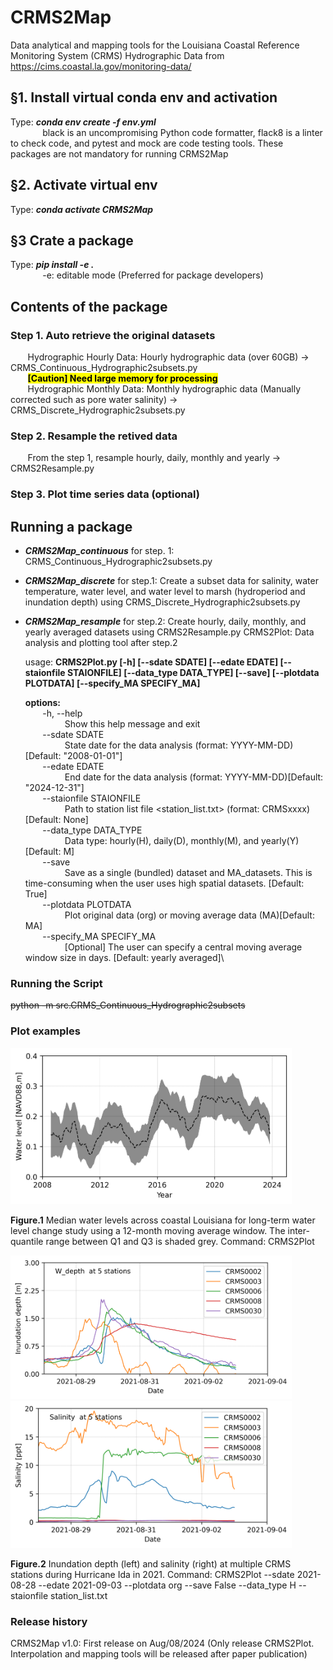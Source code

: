 # CRMS2Map
Data analytical and mapping tools for the Louisiana Coastal Reference Monitoring System (CRMS) Hydrographic Data from https://cims.coastal.la.gov/monitoring-data/

## §1. Install virtual conda env and activation
Type: ***conda env create -f env.yml*** \
&nbsp;&nbsp;&nbsp;&nbsp;&nbsp;&nbsp;&nbsp;&nbsp;&nbsp;&nbsp;&nbsp;&nbsp; black is an uncompromising Python code formatter, flack8 is a linter to check code, and pytest and mock are code testing tools. These packages are not mandatory for running CRMS2Map  

## §2. Activate virtual env
Type: ***conda activate CRMS2Map***

## §3 Crate a package
Type: ***pip install -e .*** \
&nbsp;&nbsp;&nbsp;&nbsp;&nbsp;&nbsp;&nbsp;&nbsp;&nbsp;&nbsp;&nbsp;&nbsp; -e: editable mode (Preferred for package developers)

## Contents of the package
### Step 1. Auto retrieve the original datasets

&nbsp;&nbsp;&nbsp;&nbsp;&nbsp;&nbsp; Hydrographic Hourly Data: Hourly hydrographic data (over 60GB) -> CRMS_Continuous_Hydrographic2subsets.py \
&nbsp;&nbsp;&nbsp;&nbsp;&nbsp;&nbsp; <mark>**[Caution] Need large memory for processing**</mark> \
&nbsp;&nbsp;&nbsp;&nbsp;&nbsp;&nbsp; Hydrographic Monthly Data: Monthly hydrographic data (Manually corrected such as pore water salinity) -> CRMS_Discrete_Hydrographic2subsets.py

### Step 2. Resample the retived data

&nbsp;&nbsp;&nbsp;&nbsp;&nbsp;&nbsp; From the step 1, resample hourly, daily, monthly and yearly -> CRMS2Resample.py
### Step 3. Plot time series data (optional)    

## Running a package
* ***CRMS2Map_continuous*** for step. 1: CRMS_Continuous_Hydrographic2subsets.py
* ***CRMS2Map_discrete*** for step.1: Create a subset data for salinity, water temperature, water level, and water level to marsh (hydroperiod and inundation depth) using CRMS_Discrete_Hydrographic2subsets.py
* ***CRMS2Map_resample*** for step.2: Create hourly, daily, monthly, and yearly averaged datasets using CRMS2Resample.py
CRMS2Plot: Data analysis and plotting tool after step.2

    usage: **CRMS2Plot.py [-h] [--sdate SDATE] [--edate EDATE] [--staionfile STAIONFILE] [--data_type DATA_TYPE] [--save] [--plotdata PLOTDATA] [--specify_MA SPECIFY_MA]**

    **options:**\
&nbsp;&nbsp;&nbsp;&nbsp;&nbsp;&nbsp;    -h, --help\
&nbsp;&nbsp;&nbsp;&nbsp;&nbsp;&nbsp;&nbsp;&nbsp;&nbsp;&nbsp;&nbsp;&nbsp;&nbsp;&nbsp;&nbsp;               Show this help message and exit\
&nbsp;&nbsp;&nbsp;&nbsp;&nbsp;&nbsp;    --sdate SDATE\
&nbsp;&nbsp;&nbsp;&nbsp;&nbsp;&nbsp;&nbsp;&nbsp;&nbsp;&nbsp;&nbsp;&nbsp;&nbsp;&nbsp;&nbsp;            State date for the data analysis (format: YYYY-MM-DD) [Default: "2008-01-01"]\
&nbsp;&nbsp;&nbsp;&nbsp;&nbsp;&nbsp;    --edate EDATE\
&nbsp;&nbsp;&nbsp;&nbsp;&nbsp;&nbsp;&nbsp;&nbsp;&nbsp;&nbsp;&nbsp;&nbsp;&nbsp;&nbsp;&nbsp;           End date for the data analysis (format: YYYY-MM-DD)[Default: "2024-12-31"]\
&nbsp;&nbsp;&nbsp;&nbsp;&nbsp;&nbsp;    --staionfile STAIONFILE\
&nbsp;&nbsp;&nbsp;&nbsp;&nbsp;&nbsp;&nbsp;&nbsp;&nbsp;&nbsp;&nbsp;&nbsp;&nbsp;&nbsp;&nbsp;  Path to station list file <station_list.txt> (format: CRMSxxxx)[Default: None]\
&nbsp;&nbsp;&nbsp;&nbsp;&nbsp;&nbsp;    --data_type DATA_TYPE\
&nbsp;&nbsp;&nbsp;&nbsp;&nbsp;&nbsp;&nbsp;&nbsp;&nbsp;&nbsp;&nbsp;&nbsp;&nbsp;&nbsp;&nbsp;    Data type: hourly(H), daily(D), monthly(M), and yearly(Y)[Default: M]\
&nbsp;&nbsp;&nbsp;&nbsp;&nbsp;&nbsp;    --save\
&nbsp;&nbsp;&nbsp;&nbsp;&nbsp;&nbsp;&nbsp;&nbsp;&nbsp;&nbsp;&nbsp;&nbsp;&nbsp;&nbsp;&nbsp;                  Save as a single (bundled) dataset and MA_datasets. This is time-consuming when the user uses high spatial datasets. [Default: True]\
&nbsp;&nbsp;&nbsp;&nbsp;&nbsp;&nbsp;    --plotdata PLOTDATA\
&nbsp;&nbsp;&nbsp;&nbsp;&nbsp;&nbsp;&nbsp;&nbsp;&nbsp;&nbsp;&nbsp;&nbsp;&nbsp;&nbsp;&nbsp;   Plot original data (org) or moving average data (MA)[Default: MA]\
&nbsp;&nbsp;&nbsp;&nbsp;&nbsp;&nbsp;    --specify_MA SPECIFY_MA\
&nbsp;&nbsp;&nbsp;&nbsp;&nbsp;&nbsp;&nbsp;&nbsp;&nbsp;&nbsp;&nbsp;&nbsp;&nbsp;&nbsp;&nbsp; [Optional] The user can specify a central moving average window size in days. [Default: yearly averaged]\

### Running the Script
~~python -m src.CRMS_Continuous_Hydrographic2subsets~~

### Plot examples

<img src="https://github.com/jinikeda/CRMS2Map/blob/main/Image/Water_level_median.png" alt="Long-term water level" width="450">

<p style="text-align: left;"><strong>Figure.1</strong> Median water levels across coastal Louisiana for long-term water level change study using a 12-month moving average window. The inter-quantile range between Q1 and Q3 is shaded grey. Command: CRMS2Plot</p>

<p align="left">
  <img src="https://github.com/jinikeda/CRMS2Map/blob/main/Image/Water_depth_multi_stations.png" alt="Ida_inundation depth"  width="450">
  <img src="https://github.com/jinikeda/CRMS2Map/blob/main/Image/Salinity_multi_stations.png" alt="Ida salinity"  width="450">
</p>
<p style="text-align: left;"><strong>Figure.2</strong> Inundation depth (left) and salinity (right) at multiple CRMS stations during Hurricane Ida in 2021. Command: CRMS2Plot --sdate 2021-08-28 --edate 2021-09-03 --plotdata org --save False --data_type H --staionfile station_list.txt</p>

### Release history
CRMS2Map v1.0: First release on Aug/08/2024 (Only release CRMS2Plot. Interpolation and mapping tools will be released after paper publication)
